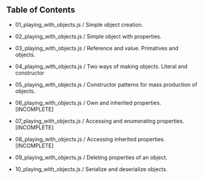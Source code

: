 
Table of Contents
-----------------

- 01_playing_with_objects.js / Simple object creation. 

- 02_playing_with_objects.js / Simple object with properties.

- 03_playing_with_objects.js / Reference and value. Primatives and objects.

- 04_playing_with_objects.js / Two ways of making objects. Literal and 
constructor

- 05_playing_with_objects.js / Constructor patterns for mass production of 
objects.

- 06_playing_with_objects.js / Own and inherited properties. [INCOMPLETE]

- 07_playing_with_objects.js / Accessing and enumerating properties.
[INCOMPLETE]

- 08_playing_with_objects.js / Accessing inherited properties.
[INCOMPLETE]

- 09_playing_with_objects.js / Deleting properties of an object.

- 10_playing_with_objects.js / Serialize and deserialize objects.


